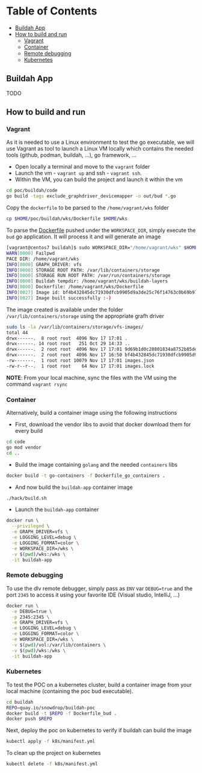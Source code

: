 Table of Contents
=================

  * [Buildah App](#buildah-app)
  * [How to build and run](#how-to-build-and-run)
     * [Vagrant](#vagrant)
     * [Container](#container)
     * [Remote debugging](#remote-debugging)
     * [Kubernetes](#kubernetes)

## Buildah App

TODO

## How to build and run

### Vagrant

As it is needed to use a Linux environment to test the go executable, we will use Vagrant as tool
to launch a Linux VM locally which contains the needed tools (github, podman, buildah, ...), go framework, ...

- Open locally a terminal and move to the `vagrant` folder
- Launch the vm - `vagrant up` and ssh - `vagrant ssh`.
- Within the VM, you can build the project and launch it within the vm

```bash
cd poc/buildah/code
go build -tags exclude_graphdriver_devicemapper -o out/bud *.go
```

Copy the `dockerfile` to be parsed to the `/home/vagrant/wks` folder
```bash
cp $HOME/poc/buildah/wks/Dockerfile $HOME/wks
```

To parse the [Dockerfile](buildah/Dockerfile) pushed under the `WORKSPACE_DIR`, simply execute the
`bud` go application. It will process it and will generate an image
```bash
[vagrant@centos7 buildah]$ sudo WORKSPACE_DIR="/home/vagrant/wks" $HOME/poc/buildah/code/out/bud
WARN[0000] Failpwd
PACE DIR: /home/vagrant/wks             
INFO[0000] GRAPH_DRIVER: vfs                            
INFO[0000] STORAGE ROOT PATH: /var/lib/containers/storage 
INFO[0000] STORAGE RUN ROOT PATH: /var/run/containers/storage 
INFO[0000] Buildah tempdir: /home/vagrant/wks/buildah-layers 
INFO[0000] Dockerfile: /home/vagrant/wks/Dockerfile     
INFO[0027] Image id: bf4b432845dc71930dfcb9905d9a3de25c76f14763c0b69b97d87504ea228979 
INFO[0027] Image built successfully :-) 
```
The image created is available under the folder `/var/lib/containers/storage` using the appropriate grafh driver
```bash
sudo ls -la /var/lib/containers/storage/vfs-images/
total 44
drwx------.  8 root root  4096 Nov 17 17:01 .
drwx------. 14 root root   251 Oct 29 14:33 ..
drwx------.  2 root root  4096 Nov 17 17:01 9d69b1d0c28801834a8752b85de0a8d1b480ccc08e0696c241009e22db6729b9
drwx------.  2 root root  4096 Nov 17 16:50 bf4b432845dc71930dfcb9905d9a3de25c76f14763c0b69b97d87504ea228979
-rw-------.  1 root root 10079 Nov 17 17:01 images.json
-rw-r--r--.  1 root root    64 Nov 17 17:01 images.lock

```
**NOTE**: From your local machine, sync the files with the VM using the command `vagrant rsync`

### Container

Alternatively, build a container image using the following instructions

- First, download the vendor libs to avoid that docker download them for every build
```bash
cd code
go mod vendor
cd ..
```
- Build the image containing `golang` and the needed `containers` libs
```bash
docker build -t go-containers -f Dockerfile_go_containers .
```  
- And now build the `buildah-app` container image
```bash
./hack/build.sh
```
- Launch the `buildah-app` container
```bash
docker run \
  --privileged \
  -e GRAPH_DRIVER=vfs \
  -e LOGGING_LEVEL=debug \
  -e LOGGING_FORMAT=color \
  -e WORKSPACE_DIR=/wks \
  -v $(pwd)/wks:/wks \
  -it buildah-app
```

### Remote debugging

To use the dlv remote debugger, simply pass as `ENV` var `DEBUG=true` and the port `2345` to access it using your favorite IDE (Visual studio, IntelliJ, ...)
```bash
docker run \
  -e DEBUG=true \
  -p 2345:2345 \
  -e GRAPH_DRIVER=vfs \
  -e LOGGING_LEVEL=debug \
  -e LOGGING_FORMAT=color \
  -e WORKSPACE_DIR=/wks \
  -v $(pwd)/vol:/var/lib/containers \
  -v $(pwd)/wks:/wks \
  -it buildah-app
```

### Kubernetes

To test the POC on a kubernetes cluster, build a container image from your local machine (containing the poc bud executable).

```bash
cd buildah
REPO=quay.io/snowdrop/buildah-poc
docker build -t $REPO -f Dockerfile_bud .
docker push $REPO
```

Next, deploy the poc on kubernetes to verify if buildah can build the image
```bash
kubectl apply -f k8s/manifest.yml
```
To clean up the project on kubernetes
```bash
kubectl delete -f k8s/manifest.yml
```